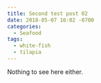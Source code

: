 ```yaml
---
title: Second test post 02
date: 2018-05-07 16:02 -0700
categories:
  - Seafood
tags:
  - white-fish
  - tilapia
---
```


Nothing to see here either.